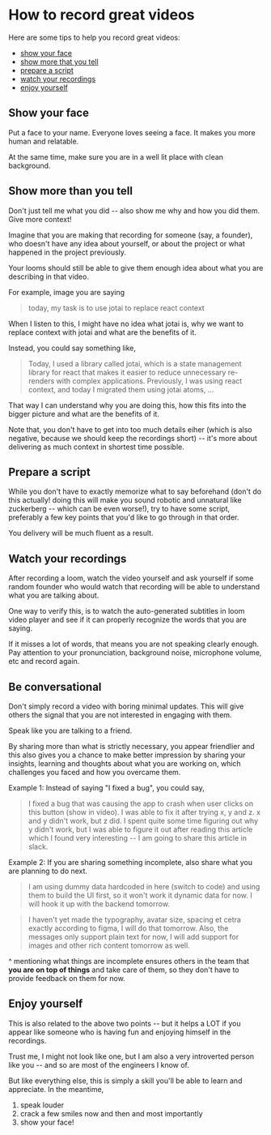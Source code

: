# How to record great videos

Here are some tips to help you record great videos:

- [show your face](#show-your-face)
- [show more that you tell](#show-more-than-you-tell)
- [prepare a script](#prepare-a-script)
- [watch your recordings](#watch-your-recordings)
- [enjoy yourself](#enjoy-yourself)

## Show your face

Put a face to your name. Everyone loves seeing a face. It makes you more human and relatable.

At the same time, make sure you are in a well lit place with clean background.

## Show more than you tell

Don't just tell me what you did -- also show me why and how you did them. Give more context!

Imagine that you are making that recording for someone (say, a founder), who doesn't have any idea about yourself, or about the project or what happened in the project previously.

Your looms should still be able to give them enough idea about what you are describing in that video.

For example, image you are saying

> today, my task is to use jotai to replace react context

When I listen to this, I might have no idea what jotai is, why we want to replace context with jotai and what are the benefits of it.

Instead, you could say something like,

> Today, I used a library called jotai, which is a state management library for react that makes it easier to reduce unnecessary re-renders with complex applications. Previously, I was using react context, and today I migrated them using jotai atoms, ...

That way I can understand why you are doing this, how this fits into the bigger picture and what are the benefits of it.

Note that, you don't have to get into too much details eiher (which is also negative, because we should keep the recordings short) -- it's more about delivering as much context in shortest time possible.

## Prepare a script

While you don't have to exactly memorize what to say beforehand (don't do this actually! doing this will make you sound robotic and unnatural like zuckerberg -- which can be even worse!), try to have some script, preferably a few key points that you'd like to go through in that order.

You delivery will be much fluent as a result.

## Watch your recordings

After recording a loom, watch the video yourself and ask yourself if some random founder who would watch that recording will be able to understand what you are talking about.

One way to verify this, is to watch the auto-generated subtitles in loom video player and see if it can properly recognize the words that you are saying.

If it misses a lot of words, that means you are not speaking clearly enough. Pay attention to your pronunciation, background noise, microphone volume, etc and record again.

## Be conversational

Don't simply record a video with boring minimal updates. This will give others the signal that you are not interested in engaging with them.

Speak like you are talking to a friend.

By sharing more than what is strictly necessary, you appear friendlier and this also gives you a chance to make better impression by sharing your insights, learning and thoughts about what you are working on, which challenges you faced and how you overcame them.

Example 1: Instead of saying "I fixed a bug", you could say,

> I fixed a bug that was causing the app to crash when user clicks on this button (show in video). I was able to fix it after trying x, y and z. x and y didn't work, but z did. I spent quite some time figuring out why y didn't work, but I was able to figure it out after reading this article which I found very interesting -- I am going to share this article in slack.

Example 2: If you are sharing something incomplete, also share what you are planning to do next.

> I am using dummy data hardcoded in here (switch to code) and using them to build the UI first, so it won't work it dynamic data for now. I will hook it up with the backend tomorrow.

> I haven't yet made the typography, avatar size, spacing et cetra exactly according to figma, I will do that tomorrow. Also, the messages only support plain text for now, I will add support for images and other rich content tomorrow as well.

^ mentioning what things are incomplete ensures others in the team that **you are on top of things** and take care of them, so they don't have to provide feedback on them for now.

## Enjoy yourself

This is also related to the above two points -- but it helps a LOT if you appear like someone who is having fun and enjoying himself in the recordings.

Trust me, I might not look like one, but I am also a very introverted person like you -- and so are most of the engineers I know of.

But like everything else, this is simply a skill you'll be able to learn and appreciate. In the meantime,

1. speak louder
2. crack a few smiles now and then and most importantly
3. show your face!
